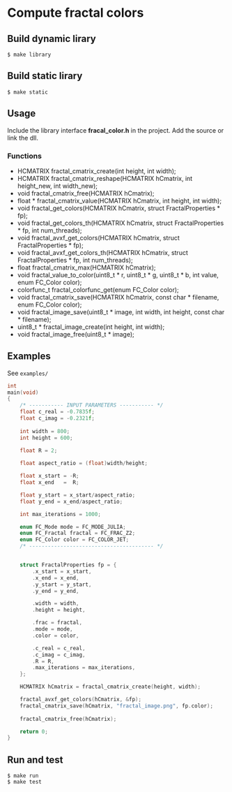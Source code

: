# Compute fractal colors

## Build dynamic lirary

    $ make library

## Build static lirary

    $ make static

## Usage

Include the library interface **fracal_color.h** in the project. Add the source or link the dll.

### Functions

- HCMATRIX fractal_cmatrix_create(int height, int width);
- HCMATRIX fractal_cmatrix_reshape(HCMATRIX hCmatrix, int height_new, int width_new);
- void fractal_cmatrix_free(HCMATRIX hCmatrix);
- float * fractal_cmatrix_value(HCMATRIX hCmatrix, int height, int width);
- void fractal_get_colors(HCMATRIX hCmatrix, struct FractalProperties * fp);
- void fractal_get_colors_th(HCMATRIX hCmatrix, struct FractalProperties * fp, int num_threads);
- void fractal_avxf_get_colors(HCMATRIX hCmatrix, struct FractalProperties * fp);
- void fractal_avxf_get_colors_th(HCMATRIX hCmatrix, struct FractalProperties * fp, int num_threads);
- float fractal_cmatrix_max(HCMATRIX hCmatrix);
- void fractal_value_to_color(uint8_t * r, uint8_t * g, uint8_t * b, int value, enum FC_Color color);
- colorfunc_t fractal_colorfunc_get(enum FC_Color color);
- void fractal_cmatrix_save(HCMATRIX hCmatrix, const char * filename, enum FC_Color color);
- void fractal_image_save(uint8_t * image, int width, int height, const char * filename);
- uint8_t * fractal_image_create(int height, int width);
- void fractal_image_free(uint8_t * image);

## Examples

See `examples/`


```c
int
main(void)
{    
    /* ----------- INPUT PARAMETERS ----------- */
    float c_real = -0.7835f;
	float c_imag = -0.2321f;
    
    int width = 800;
    int height = 600;

    float R = 2;
    
    float aspect_ratio = (float)width/height;

    float x_start = -R;
    float x_end   =  R;

    float y_start = x_start/aspect_ratio;
    float y_end = x_end/aspect_ratio;    

    int max_iterations = 1000;

    enum FC_Mode mode = FC_MODE_JULIA;
    enum FC_Fractal fractal = FC_FRAC_Z2;
    enum FC_Color color = FC_COLOR_JET;
    /* ---------------------------------------- */


    struct FractalProperties fp = {
        .x_start = x_start,
        .x_end = x_end,
        .y_start = y_start,
        .y_end = y_end,

        .width = width,
        .height = height,

        .frac = fractal,
        .mode = mode,
        .color = color,

        .c_real = c_real,
        .c_imag = c_imag,
        .R = R,
        .max_iterations = max_iterations,
    };

    HCMATRIX hCmatrix = fractal_cmatrix_create(height, width);

    fractal_avxf_get_colors(hCmatrix, &fp);
    fractal_cmatrix_save(hCmatrix, "fractal_image.png", fp.color);
    
    fractal_cmatrix_free(hCmatrix);

	return 0;
}
```

## Run and test

    $ make run
    $ make test
